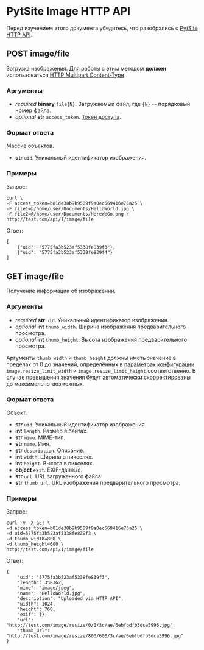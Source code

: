 # PytSite Image HTTP API

Перед изучением этого документа убедитесь, что разобрались с [PytSite HTTP API](../../../http_api/doc/ru/index.md).


## POST image/file

Загрузка изображения. Для работы с этим методом **должен** использоваться 
[HTTP Multipart Content-Type](https://www.ietf.org/rfc/rfc2388.txt)


### Аргументы

- *required* **binary** `file{N}`. Загружаемый файл, где `{N}` -- порядковый номер файла.  
- *optional* **str** `access_token`. [Токен доступа](../../../auth/doc/ru/http_api.md#post-pytsiteauthsign_in).


### Формат ответа

Массив объектов.

- **str** `uid`. Уникальный идентификатор изображения.


### Примеры

Запрос:

```
curl \
-F access_token=b81de38b9b9589f9a0ec569416e75a25 \
-F file1=@/home/user/Documents/HelloWorld.jpg \
-F file2=@/home/user/Documents/HereWeGo.png \
http://test.com/api/1/image/file
```

Ответ:

```
[
    {"uid": "5775fa3b523af5338fe839f3"},
    {"uid": "5775fa3b523af5338fe839f4"}
]
```


## GET image/file

Получение информации об изображении.


### Аргументы

* *required* **str** `uid`. Уникальный идентификатор изображения.  
* *optional* **int** `thumb_width`. Ширина изображения предварительного просмотра.
* *optional* **int** `thumb_height`. Высота изображения предварительного просмотра.

Аргументы `thumb_width` и `thumb_height` должны иметь значение в пределах от 0 до значений, определённых в [параметрах 
конфигурации](reg.md) `image.resize_limit_width` и `image.resize_limit_height` соответственно. В случае превышения 
значения будут автоматически скорректированы до максимально-возможных.


### Формат ответа

Объект.

- **str** `uid`. Уникальный идентификатор изображения.
- **int** `length`. Размер в байтах.
- **str** `mime`. MIME-тип.
- **str** `name`. Имя.
- **str** `description`. Описание.
- **int** `width`. Ширина в пикселях.
- **int** `height`. Высота в пикселях.
- **object** `exif`. EXIF-данные.
- **str** `url`. URL загруженного файла.
- **str** `thumb_url`. URL изображения предварительного просмотра.


### Примеры

Запрос:

```
curl -v -X GET \
-d access_token=b81de38b9b9589f9a0ec569416e75a25 \
-d uid=5775fa3b523af5338fe839f3 \
-d thumb_width=800 \
-d thumb_height=600 \
http://test.com/api/1/image/file
```

Ответ:

```
{
    "uid": "5775fa3b523af5338fe839f3",
    "length": 358362,
    "mime": "image/jpeg",
    "name": "HelloWorld.jpg",
    "description": "Uploaded via HTTP API",
    "width": 1024,
    "height": 768,
    "exif": {},
    "url": "http://test.com/image/resize/0/0/3c/ae/6ebfbdfb3dca5996.jpg",
    "thumb_url": "http://test.com/image/resize/800/600/3c/ae/6ebfbdfb3dca5996.jpg"
}
```
